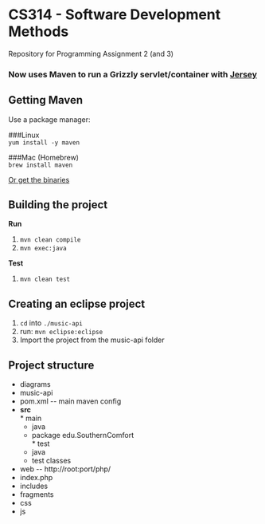 CS314 - Software Development Methods 
===============

Repository for Programming Assignment 2 (and 3)

### Now uses Maven to run a Grizzly servlet/container with [Jersey](https://jersey.java.net/)

Getting Maven
-------------
Use a package manager:  

  ###Linux  
    `yum install -y maven`

  ###Mac (Homebrew)  
    `brew install maven`

[Or get the binaries](http://maven.apache.org/download.cgi)

Building the project
--------------------

**Run** 

  1.  `mvn clean compile`
  2.  `mvn exec:java`

**Test**

  1.  `mvn clean test`

Creating an eclipse project
---------------------------
1.  `cd` into `./music-api`
2.  run: `mvn eclipse:eclipse`
3.  Import the project from the music-api folder


Project structure
-----------------
*  diagrams  
*  music-api  
  *  pom.xml -- main maven config  
  *  **src**  
    *  main  
      *  java  
        *  package edu.SouthernComfort  
    *  test  
      *  java  
        *  test classes
*  web -- http://root:port/php/  
  *  index.php  
  *  includes  
  *  fragments  
  *  css  
  *  js  